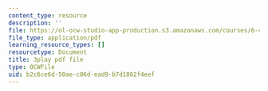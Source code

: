```yaml
---
content_type: resource
description: ''
file: https://ol-ocw-studio-app-production.s3.amazonaws.com/courses/6-451-principles-of-digital-communication-ii-spring-2005/b2c6ce6d50aec06dead9b7d1862f4eef_SV08nmxzdAU.pdf
file_type: application/pdf
learning_resource_types: []
resourcetype: Document
title: 3play pdf file
type: OCWFile
uid: b2c6ce6d-50ae-c06d-ead9-b7d1862f4eef
---
```

